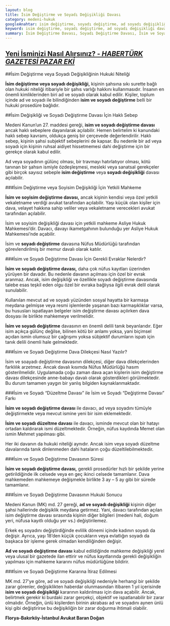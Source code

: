 ```yaml
---
layout: blog
title: İsim Değiştirme ve Soyadı Değişikliği Davası
category: medeni-hukuk
googleAnahtar: isim değiştirme, soyadı değiştirme, ad soyadı değişikliği davası, isim değişikliği, isim değiştirme dava dilekçesi, avukat, florya avukat, bakırköy avukat, istanbul avukat
keyword: isim değiştirme, soyadı değiştirme, ad soyadı değişikliği davası, isim değişikliği, isim değiştirme dava dilekçesi, avukat, florya avukat, bakırköy avukat, istanbul avukat
summary: İsim Değiştirme Davası, Soyadı Değiştirme Davası, İsim ve Soyadı Değişikliği Davası Yetkili Mahkeme, Ad ve Soyisim Değiştirme Dava Dilekçesi ve Dava Prosedürü, 
---
```

[Yeni İsminizi Nasıl Alırsınız? - ***HABERTÜRK GAZETESİ PAZAR EKİ***](http://www.haberturk.com/yasam/haber/1059411-yeni-isminizi-nasil-alirsiniz)
---
##İsim Değiştirme veya Soyadı Değişikliğinin Hukuki Niteliği

**İsim değiştirme veya soyadı değişikliği,** kişinin şahsına sıkı surette bağlı olan hukuki niteliği itibariyle bir şahıs varlığı hakkını kullanmasıdır. İnsanın en önemli kimliklerinden biri ad ve soyadı olarak kabul edilir. Kişiler, toplum içinde ad ve soyadı ile bilindiğinden **isim ve soyadı değiştirme** belli bir hukuki prosedüre bağlıdır.

##İsim Değişikliği ve Soyadı Değiştirme Davası İçin Haklı Sebep

Medeni Kanun’un 27. maddesi gereği, **isim ve soyadı değiştirme davası** ancak haklı sebeplere dayanılarak açılabilir. 
Hemen belirtelim ki kanundaki haklı sebep kavramı, oldukça geniş bir çerçevede değerlendirilir. Haklı sebep, kişinin şahsi subjektif  sebeplerini de kapsar. Bu nedenle bir ad veya soyadı için kişinin ruhsal aidiyet hissetmemesi dahi değiştirme için bir gerekçe olarak kabul edilir.

Ad veya soyadının gülünç olması, bir travmayı hatırlatıyor olması, kötü tanınan bir şahsın ismiyle özdeşleşmesi, mesleki veya sanatsal gerekçeler gibi birçok sayısız sebeple **isim değiştirme** veya **soyadı değişikliği** davası açılabilir.


###İsim Değiştirme veya Soyisim Değişikliği İçin Yetkili Mahkeme

**İsim ve soyisim değiştirme davası,** ancak kişinin kendisi veya özel yetkili vekaletname verdiği avukat tarafından açılabilir. Yaşı küçük olan kişiler için dava, velayet hakkına sahip veliler veya vekaletname verecekleri avukat tarafından açılabilir.

İsim ve soyisim değişikliği davası için yetkili mahkeme Asliye Hukuk Mahkemesi’dir. Davacı, davayı ikametgahının bulunduğu yer Asliye Hukuk Mahkemesi’nde açabilir.

İsim ve **soyadı değiştirme** davasına Nüfus Müdürlüğü tarafından görevlendirilmiş bir memur davalı olarak katılır.

###İsim ve Soyadı Değiştirme Davası İçin Gerekli Evraklar Nelerdir?

**İsim ve soyadı değiştirme davası,** daha çok nüfus kayıtları üzerinden yürüyen bir davadır.  Bu nedenle davanın açılması için özel bir evrak aranmaz. Ancak, isim değişikliği ve özellikle soyadı değiştirme davasında talebe esas teşkil eden olgu özel bir evraka bağlıysa ilgili evrak delil olarak sunulabilir.

Kullanılan mevcut ad ve soyadı yüzünden sosyal hayatta bir karmaşa meydana gelmişse veya resmi işlemlerde yaşanan bazı karmaşıklıklar varsa, bu hususları ispatlayan belgeler isim değiştirme davası açılırken dava dosyası ile birlikte mahkemeye verilmelidir.

**İsim ve soyadı değiştirme** davasının en önemli delili tanık beyanlarıdır. Eğer isim açıkça gülünç değilse, bilinen kötü bir anlamı yoksa, yani biçimsel açıdan ismin olumsuz bir çağrışımı yoksa sübjektif durumların ispatı için tanık delili önemli hale gelmektedir.

###İsim ve Soyadı Değiştirme Dava Dilekçesi Nasıl Yazılır?

İsim ve soayadı değiştirme davasının dilekçesi, diğer dava dilekçelerinden farklılık arzetmez. Ancak davalı kısımda Nüfus Müdürlüğü hasım gösterilmelidir. Uygulamada çoğu zaman dava açan kişilerin isim değiştirme davası dilekçesinde anne-babayı davalı olarak gösterdikleri görülmektedir. Bu durum tamamen yaygın bir yanlış bilgiden kaynaklanmaktadır.

###İsim ve Soyadı “Düzeltme Davası” ile İsim ve Soyadı “Değiştirme Davası” Farkı

**İsim ve soyadı değiştirme davası** ile davacı, ad veya soyadını tümüyle değiştirmekte veya mevcut ismine yeni bir isim eklemektedir.

**İsim ve soyadı düzeltme davası** ile davacı, isminde mevcut olan bir hatayı ortadan kaldırarak ismi düzeltmektedir. Örneğin, nüfus kaydında Memet olan ismin Mehmet yapılması gibi.

Her iki davanın da hukuki niteliği aynıdır. Ancak isim veya soyadı düzeltme davalarında tanık dinlenmeden dahi hataların çoğu düzeltilebilmektedir. 

###İsim ve Soyadı Değiştirme Davasının Süresi

**İsim ve soyadı değiştirme davası,** gerekli prosedürler hızlı bir şekilde yerine getirildiğinde ilk celsede veya en geç ikinci celsede tamamlanır. Dava mahkemeden mahkemeye değişmekle birlikte 3 ay – 5 ay gibi bir sürede tamamlanır. 



###İsim ve Soyadı Değiştirme Davasının Hukuki Sonucu

Medeni Kanun (MK) md. 27 gereği, **ad ve soyadı değişikliği** kişinin diğer şahsi hallerinde değişiklik meydana getirmez. Yani, davacı tarafından açılan isim değiştirme davası sırasında kişinin diğer bilgileri (medeni hali, doğum yeri, nüfusa kayıtlı olduğu yer vs.) değiştirilemez.

Erkek eş soyadını değiştirdiğinde evlilik dönemi içinde kadının soyadı da değişir. Ayrıca, yaşı 18’den küçük çocukların veya evlatlığın soyadı da başkaca bir işleme gerek olmadan kendiliğinden değişir.

**Ad ve soyadı değiştirme davası** kabul edildiğinde mahkeme değişikliği yerel veya ulusal bir gazetede ilan ettirir ve nüfus kayıtlarında gerekli değişikliğin yapılması için mahkeme kararını nüfus müdürlüğüne bildirir.

###İsim ve Soyadı Değiştirme Kararına İtiraz Edilmesi

MK md. 27’ye göre, ad ve soyadı değişikliği nedeniyle herhangi bir şekilde zarar görenler, değişiklikten haberdar olunmasından itibaren 1 yıl içerisinde **isim ve soyadı değişikliği** kararının kaldırılması için dava açabilir. Ancak, belirtmek gerekir ki burdaki zarar gerçekçi, objektif ve ispatlanabilir bir zarar olmalıdır. Örneğin, ünlü kişilerden birinin akrabası ad ve soyadını aynen ünlü kişi gibi değiştirirse bu değişikliğin bir zarar doğurma ihtimali olabilir.



**Florya-Bakırköy-İstanbul Avukat Baran Doğan**
